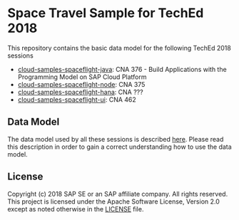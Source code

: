 # Space Travel Sample for TechEd 2018

This repository contains the basic data model for the following TechEd 2018 sessions
- [cloud-samples-spaceflight-java](/SAP/cloud-samples-spaceflight-java): CNA 376 - Build Applications with the Programming Model on SAP Cloud Platform
- [cloud-samples-spaceflight-node](/SAP/cloud-samples-spaceflight-node): CNA 375
- [cloud-samples-spaceflight-hana](/SAP/cloud-samples-spaceflight-hana): CNA ???
- [cloud-samples-spaceflight-ui](/SAP/cloud-samples-spaceflight-ui): CNA 462


## Data Model

The data model used by all these sessions is described [here](dataModel.md).   Please read this description in order to gain a correct understanding how to use the data model.


## License

Copyright (c) 2018 SAP SE or an SAP affiliate company. All rights reserved.
This project is licensed under the Apache Software License, Version 2.0 except as noted otherwise in the [LICENSE](LICENSE) file.
